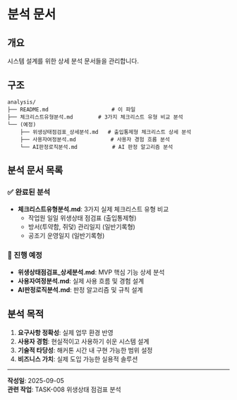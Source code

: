# 분석 문서

## 개요
시스템 설계를 위한 상세 분석 문서들을 관리합니다.

## 구조
```
analysis/
├── README.md                    # 이 파일
├── 체크리스트유형분석.md        # 3가지 체크리스트 유형 비교 분석
└── (예정)
    ├── 위생상태점검표_상세분석.md   # 출입통제형 체크리스트 상세 분석
    ├── 사용자여정분석.md           # 사용자 경험 흐름 분석
    └── AI판정로직분석.md           # AI 판정 알고리즘 분석
```

## 분석 문서 목록

### ✅ 완료된 분석
- **체크리스트유형분석.md**: 3가지 실제 체크리스트 유형 비교
  - 작업원 일일 위생상태 점검표 (출입통제형)
  - 방서(투약함, 쥐덫) 관리일지 (일반기록형)
  - 공조기 운영일지 (일반기록형)

### 🔄 진행 예정
- **위생상태점검표_상세분석.md**: MVP 핵심 기능 상세 분석
- **사용자여정분석.md**: 실제 사용 흐름 및 경험 설계
- **AI판정로직분석.md**: 판정 알고리즘 및 규칙 설계

## 분석 목적
1. **요구사항 정확성**: 실제 업무 환경 반영
2. **사용자 경험**: 현실적이고 사용하기 쉬운 시스템 설계
3. **기술적 타당성**: 해커톤 시간 내 구현 가능한 범위 설정
4. **비즈니스 가치**: 실제 도입 가능한 실용적 솔루션

---
**작성일**: 2025-09-05  
**관련 작업**: TASK-008 위생상태 점검표 분석
